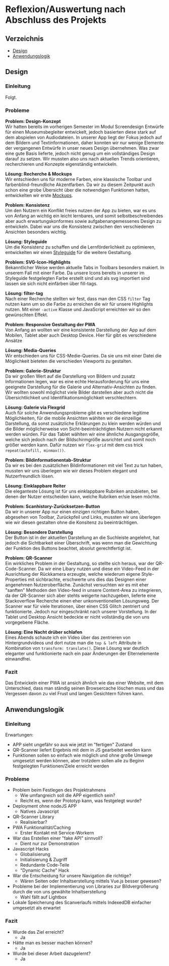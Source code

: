 # Reflexion/Auswertung nach Abschluss des Projekts
## Verzeichnis
- [Design](#design)
- [Anwendungslogik](#anwendungslogik)

## Design
### Einleitung
Folgt.

### Probleme
**Problem: Design-Konzept**  
Wir hatten bereits im vorherigen Semester im Modul Screendesign Entwürfe für einen Museumsbegleiter entwickelt, jedoch basierten diese stark auf dem abspielen von Audiodateien. In unserer App liegt der Fokus jedoch auf dem Bildern und Textinformationen, daher konnten wir nur wenige Elemente der vergangenen Entwürfe in unser neues Design übernehmen. Was zwar eine gute Basis lieferte, jedoch nicht genug um ein vollständiges Design darauf zu setzen. Wir mussten also uns nach aktuellen Trends orientieren, recherchieren und Konzepte eigenständig entwickeln.

**Lösung: Recherche & Mockups**  
Wir entschieden uns für moderne Farben, eine klassische Toolbar und farbenblind-freundliche Akzentfarben. Da wir zu diesem Zeitpunkt auch schon eine grobe Übersicht über die notwendigen Funktionen hatten, entwickelten wir erste [Mockups](Mockups.md).

**Problem: Konsistenz**  
Um den Nutzern ein Konflikt freies nutzen der App zu bieten, war es uns von Anfang an wichtig ein leicht lernbares, und somit selbstbeschreibendes aber auch erwartungskonformes sowie aufgabenangemessenes Design zu entwickeln. Dabei war uns die Konsistenz zwischen den verschiedenen Ansichten besonders wichtig. 

**Lösung: Styleguide**  
Um die Konsistenz zu schaffen und die Lernförderlichkeit zu optimieren, entwickelten wir einen [Styleguide](Styleguide.md) für die weitere Gestaltung.

**Problem: SVG-Icon-Highlights**  
Bekanntlicher Weise werden aktuelle Tabs in Toolbars besonders makiert. In unserem Fall mit einer Farbe. Da unsere Icons bereits in unserer im Styleguide festgelegten Farbe erstellt sind und als svg importiert sind lassen sie sich nicht einfärben über fill-tags.

**Lösung: filter-tag**  
Nach einer Recherche stellten wir fest, dass man den CSS ```filter``` Tag nutzen kann um so die Farbe zu erreichen die wir für unsere Highlights nutzen. Mit einer ```-active``` Klasse und JavaScript erreichten wir so den gewünschten Effekt.

**Problem: Responsive Gestaltung der PWA**  
Von Anfang an wollten wir eine konsistente Darstellung der App auf dem Mobilen, Tablet aber auch Desktop Device. Hier für gibt es verschiedene Ansätze

**Lösung: Media-Queries**  
Wir entschieden uns für CSS-Medie-Queries. Da sie uns mit einer Datei die Möglichkeit bieteten die verschieden Viewports zu gestalten.

**Problem: Galerie-Struktur**  
Da wir großen Wert auf die Darstellung von Bildern und zusatz Informationen legen, war es eine echte Herausforderung für uns eine geeignete Darstellung für die Galerie und Alternativ-Ansichten zu finden. Wir wollten sowohl möglichst viele Bilder darstellen aber auch nicht die Übersichtlichkeit und Identifikationsmöglichkeit verschlechtern.

**Lösung: Galerie via Flexgrid**  
Auch für solche Anwendungsprobleme gibt es verschiedene legitime Möglichkeiten, für die mobile Ansichten wählten wir die einzeilige Darstellung, da sonst zusätzliche Erklärungen zu klein werden würden und die Bilder möglicherweise von Sicht-beeinträchtigten Nutzern nicht erkannt werden würden. Für das Tablet wählten wir eine ähnliche Ausgangsgröße, welche sich jedoch nach der Bildschirmgröße ausrichtet und somit noch größer werden kann. Dafür nutzen wir ```flex-grid``` mit dem css trick ```repeat(autofill, minmax())```.

**Problem: Bildinformationentab-Struktur**  
Da wir es bei den zusätzlichen Bildinformationen mit viel Text zu tun haben, mussten wir uns überlegen wie wir dieses Problem elegant und Nutzerfreundlich lösen.

**Lösung: Einklappbare Reiter**  
Die eleganteste Lösung ist für uns einklappbare Rubriken anzubieten, bei denen der Nutzer entscheiden kann, welche Rubriken er/sie lesen möchte.

**Problem: Scanhistory-Zurücksetzen-Button**  
Da wir in unserer App nur einen einzigen richtigen Button haben, abgesehen von Toolbar, Zurückpfeil und Links, mussten wir uns überlegen wie wir diesen gestalten ohne die Konsitenz zu beeinträchtigen.

**Lösung: Besondere Darstellung**  
Der Button ist in der aktuellen Darstellung an die Suchleiste angelehnt, hat jedoch die Sichtbarkeit einer Überschrift, was wenn man die Gewichtung der Funktion des Buttons beachtet, absolut gerechtfertigt ist.

**Problem: QR-Scanner**  
Ein wirkliches Problem in der Gestaltung, so stellte sich heraus, war der QR-Code-Scanner. Da wir eine Libary nutzen und diese ein Video-Feed in der Ausrichtung der Rückkamera erzeugte, welche wiederum eigene Style-Properties mit sichbrachte, erschwerte uns dies das Designen einer angenehmen Nutzeroberfläche.
Zunächst versuchten wir es mit eher "sanften" Methoden den Video-feed in unsere Content-Area zu integrieren, da der QR-Scanner sich aber stehts weigerte nachzugeben, lieferte eine Stackoverflow Recherche einen eher unkonventionellen Lösungsweg. Der Scanner war für viele Iterationen, über einen CSS Glitch zentriert und funktionierte. Jedoch nur eingeschränkt nach unserer Vorstellung.
In der Tablet und Desktop Ansicht bedeckte er nicht vollständig die von uns vorgegebene Fläche.

**Lösung: Eine Nacht drüber schlafen**  
Eines Abends schaute ich ein Video über das zentrieren von Hintergrundvideos und dort nutze man die ```top & left``` Attribute in Kombination von ```transform: translate()```. Diese Lösung war deutlich eleganter und funktionierte nach ein paar Änderungen der Elternelemente einwandfrei. 

### Fazit
Das Entwickeln einer PWA ist ansich ähnlich wie das einer Website, mit dem Unterschied, dass man ständig seinen Browsercache löschen muss und das Vergessen davon zu viel Frust und langen Gesichtern führen kann.

## Anwendungslogik
### Einleitung
Erwartungen:
- APP sieht ungefähr so aus wie jetzt im "fertigen" Zustand
- QR-Scanner liefert Ergebnis mit dem in JS gearbeitet werden kann
- Funktionen sollen so einfach wie möglich und ohne große Umwege umgesetzt werden können, aber trotzdem sollen alle zu Beginn festgelegten Funktionen/Ziele erreicht werden

### Probleme
- Problem beim Festlegen des Projektrahmens
  - Wie umfangreich soll die APP eigentlich sein?
  - Reicht es, wenn der Prototyp kann, was festgelegt wurde?
- Deployment ohne nodeJS APP
  - Natives Javascript
- QR-Scanner Library
  - Realisierbar?
- PWA Funktionalität/Caching
  - Erster Kontakt mit Service-Workern
- War das Erstellen einer "fake API" sinnvoll?
  - Dient nur zur Demonstration
- Javascript Hacks
  - Globalisierung
  - Initialisierung & Zugriff
  - Redundante Code-Teile
  - "Dynamic Cache" Hack
- War die Entscheidung für unsere Navigation die richtige?
  - Wären Seiten oder Inhaltserstellung mittels Vue.js besser gewesen?
- Probleme bei der Implementierung von Libraries zur Bildvergrößerung durch die von uns gewählte Inhaltserstellung
  - Wahl fällt auf Lightbox
- Lokale Speicherung des Scanverlaufs mittels IndexedDB einfacher umgesetzt als erwartet


### Fazit
- Wurde das Ziel erreicht?
  - Ja
- Hätte man es besser machen können?
  - Ja
- Wurde bei dieser Arbeit dazugelernt?
  - Ja